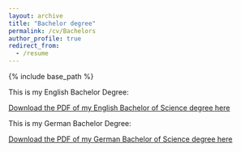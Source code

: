 ```yaml
---
layout: archive
title: "Bachelor degree"
permalink: /cv/Bachelors
author_profile: true
redirect_from:
  - /resume
---
```

{% include base_path %}

This is my English Bachelor Degree:

[Download the PDF of my English Bachelor of Science degree here](http://jonathanigler.github.io/files/BSc_Zeugnis_JCI_English.pdf)


This is my German Bachelor Degree:

[Download the PDF of my German Bachelor of Science degree here](http://jonathanigler.github.io/files/BSc_Zeugnis_JCI_Deutsch.pdf)
